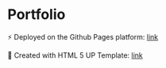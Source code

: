 <h1>Portfolio</h1>

<p>
  ⚡ Deployed on the Github Pages platform: 
  <a href="https://vitaliyminaev.github.io/" target="_blank">link</a>
</p>

<p>
  🌱 Created with HTML 5 UP Template: 
  <a href="https://html5up.net/" target="_blank">link</a>
</p>
